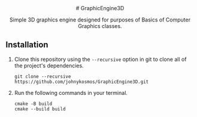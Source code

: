 <div align="center">
# GraphicEngine3D

Simple 3D graphics engine designed for purposes of Basics of Computer Graphics classes.

</div>

## Installation 

1. Clone this repository using the ```--recursive``` option in git to clone all of the project's dependencies.
    ```
    git clone --recursive https://github.com/johnykosmos/GraphicEngine3D.git
    ```
2. Run the following commands in your terminal.
    ```
    cmake -B build
    cmake --build build
    ```


